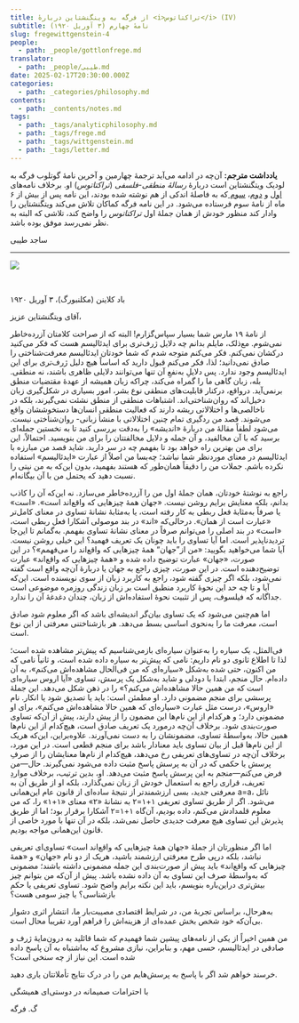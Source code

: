 ```yaml
---
title: از فرگه به وینگنشتاین دربارهٔ <i>تراکتاتوس</i> (IV)
subtitle: نامهٔ چهارم (۳ آوریل ۱۹۲۰)
slug: fregewittgenstein-4
people:
  - path: _people/gottlonfrege.md
translator:
  - path: _people/طیبی.md
date: 2025-02-17T20:30:00.000Z
categories:
  - path: _categories/philosophy.md
contents:
  - path: _contents/notes.md
tags:
  - path: _tags/analyticphilosophy.md
  - path: _tags/frege.md
  - path: _tags/wittgenstein.md
  - path: _tags/letter.md
---
```




**یادداشت مترجم:** آن‌چه در ادامه می‌آید ترجمهٔ چهارمین و آخرین نامهٔ گوتلوب فرگه به لودیک ویتگنشتاین است دربارهٔ _رسالهٔ منطقی-فلسفی_ (_تراکتاتوس_) او. برخلاف نامه‌های [اول](https://jomhourifalsafe.com/magazine/fregewittgenstein-1/) و [دوم](https://jomhourifalsafe.com/magazine/fregewittgenstein-2/)، [سوم ](https://jomhourifalsafe.com/magazine/fregewittgenstein-3/) که به فاصلهٔ اندکی از هم نوشته شده بودند، این نامه پس از بیش از ۶ ماه از نامهٔ سوم فرستاده می‌شود. در این نامه فرگه کماکان تلاش می‌کند ویتگنشتاین را وادار کند منظور خودش از همان جملهٔ اول _تراکتاتوس_ را واضح کند، تلاشی که البته به نظر نمی‌رسد موفق بوده باشد.

ساجد طیبی

---

![](https://assets.tina.io/b6b0cb5c-4b1b-43f4-9bea-8d6867c09320/Philosophers/Frege-Wittg-4.jpg)

<br>
<p align="left">باد کلاینن (مکلنبورگ)، ۳ آوریل ۱۹۲۰</p>


آقای ویتگنشتاین عزیز،

از نامۀ ۱۹ مارس شما بسیار سپاس‌گزارم! البته که از صراحت کلامتان آزرده‌خاطر
نمی‌شوم. مع‌ذلک، مایلم بدانم چه دلایل ژرف‌تری برای ایدئالیسم هست که فکر می‌کنید
درکشان نمی‌کنم. فکر می‌کنم متوجه شدم که شما خودتان ایدئالیسم معرفت‌شناختی را
صادق نمی‌دانید؛ لذا، فکر می‌کنم قبول دارید که اساساً هیچ دلیل ژرف‌تری برای این
ایدئالیسم وجود ندارد. پس دلایلِ به‌نفعِ آن تنها می‌توانند دلایلی ظاهری باشند،
نه منطقی. بله، زبان گاهی ما را گمراه می‌کند، چراکه زبان همیشه از عهدۀ مقتضیات
منطق برنمی‌آید. درواقع، درکنار قابلیت‌های منطقی نوع بشر، امور بسیاری در شکل‌گیری
زبان دخیل‌اند که روان‌شناختی‌اند. اشتباهات منطقی از منطق نشئت نمی‌گیرند، بلکه
در ناخالصی‌ها و اختلالاتی ریشه دارند که فعالیت منطقی انسان‌ها دستخوششان واقع می‌شوند.
قصد من ردگیری تمام چنین اختلالاتی با منشأ زبانی- روان‌شناختی نیست. می‌شود لطفاً
مقالۀ من دربارۀ «اندیشه» را به‌دقت بررسی کنید تا به نخستین جمله‌ای برسید که با
آن مخالفید، و آن جمله و دلایل مخالفتتان را برای من بنویسید. احتمالاً، این برای
من بهترین راه خواهد بود تا بفهمم چه در سر دارید. شاید قصد من مبارزه با
ایدئالیسم در معنای موردنظر شما نباشد؛ چه‌بسا من اصلاً از عبارت «ایدئالیسم»
استفاده نکرده باشم. جملات من را دقیقاً همان‌طور که هستند بفهمید، بدون این‌که به
من نیتی را نسبت دهید که یحتمل من با آن بیگانه‌ام.

راجع به نوشتۀ خودتان، همان جملۀ اول من را آزرده‌خاطر می‌سازد. نه این‌که آن
را کاذب بدانم، بلکه معنایش برایم روشن نیست. «جهان همۀ چیزهایی که واقع‌اند است».
«است» یا صرفاً به‌مثابۀ فعل ربطی به ‌کار رفته است، یا به‌مثابۀ نشانۀ تساوی در
معنای کامل‌تر «عبارت است از همان». درحالی‌که «اند» در بند موصولی آشکارا فعل ربطی
است، «است» در بند اصلی را می‌توانم صرفاً در معنای نشانۀ تساوی بفهمم. به‌گمانم تا
این‌جا تردیدناپذیر است. اما آیا تساوی را باید چونان یک تعریف فهمید؟ این خیلی
روشن نیست. آیا شما می‌خواهید بگویید: «من از”جهان“ همۀ چیزهایی که واقع‌اند را می‌فهمم»؟ در این صورت، «جهان» عبارت توضیح‌ داده
شده و «همۀ چیزهایی که واقع‌اند» عبارت توضیح‌دهنده است. در این صورت، چیزی راجع
به جهان یا دربارۀ آن‌چه واقع است گفته نمی‌شود، بلکه اگر چیزی گفته شود، راجع به کاربرد
زبان از سوی نویسنده است. این‌که آیا و تا چه ‌حد این نحوۀ کاربرد منطبق است بر
زبان زندگی روزمره موضوعی است جداگانه که فیلسوف، پس از تثبیت نحوۀ استفاده‌اش از زبان، چندان
دغدغۀ آن را ندارد.

اما هم‌چنین می‌شود که یک تساوی بیان‌گر اندیشه‌ای باشد که اگر معلوم شود صادق
است، معرفت ما را به‌نحوی اساسی بسط می‌دهد. هر بازشناختنی معرفتی از این نوع است.

فی‌المثل، یک سیاره را به‌عنوان سیاره‌ای بازمی‌شناسیم که پیش‌تر مشاهده شده
است؛ لذا تا اطلاع ثانوی دو نام داریم: نامی که پیش‌تر به سیاره داده شده است، و ثانیاً
نامی که من اکنون، حتی شده به‌شکل «سیاره‌ای که من فی‌الحال مشاهده‌اش می‌کنم»، به
آن داده‌ام. حال منجم، ابتدا با دودلی و شاید به‌شکل یک پرسش، تساوی «آیا اروس
سیاره‌ای است که من همین حالا مشاهده‌اش می‌کنم؟» را در ذهن شکل می‌دهد. این جملۀ
پرسشی برای منجم مضمونی دارد. او مطمئن است: باید یا تصدیق شود یا انکار. نام «اروس»،
درست مثل عبارت «سیاره‌ای که همین حالا مشاهده‌اش می‌کنم»، برای او مضمونی دارد؛ و
هرکدام از این نام‌ها این مضمون را از پیش دارند، پیش از آن‌که تساوی صورت‌بندی شود.
برخلاف آن‌چه درمورد یک تعریف صادق است، هیچ‌کدام از این نام‌ها همین حالا، به‌واسطۀ
تساوی، مضمونشان را به دست نمی‌آورند. علاوه‌براین، این‌که هریک از این نام‌ها قبل
از بیان تساوی باید معنادار باشد برای منجم قطعی است. در این مورد، برخلاف آن‌چه
در تساوی‌های تعریفی رخ می‌دهد، هیچ‌کدام از نام‌ها معنایشان را از صرفِ پرسش یا
حکمی که در آن به پرسش پاسخ مثبت داده می‌شود نمی‌گیرند. حال—من فرض می‌کنم—منجم به این پرسش پاسخ مثبت می‌دهد. او، بدین ترتیب،
برخلاف مواردِ تعریف، قراری راجع به استعمال خودش از زبان نمی‌گذارد، بلکه او  از طریق آن به معرفتی جدید، بسی ارزشمندتر از نتیجۀ
ساده‌ای از قانون عام این‌همانی a=a، نائل می‌شود. اگر از طریق تساوی تعریفی ۱+۱=۲ به نشانۀ «۲» معنای
«۱+۱» را، که من معلوم قلمدادش می‌کنم، داده بودیم، آن‌گاه ۱+۱=۲ آشکارا برقرار بود؛
اما از طریق پذیرش این تساوی هیچ معرفت جدیدی حاصل نمی‌شد، بلکه در آن تنها با مورد
خاصی از قانون این‌همانی مواجه بودیم.

اما اگر منظورتان از جملۀ «جهان همۀ چیزهایی که واقع‌اند است» تساوی‌ای تعریفی
نباشد، بلکه درپی طرح معرفتی ارزشمند باشید، هریک از دو نام «جهان» و «همۀ چیزهایی
که واقع‌اند» باید پیش از صورت‌بندی این جمله مضمونی داشته باشند؛ مضمونی که به‌واسطۀ
صرف این تساوی به آن داده نشده باشد. پیش از آن‌که من بتوانم چیز بیش‌تری دراین‌باره
بنویسم، باید این نکته برایم واضح شود. تساوی تعریفی یا حکم بازشناسی؟ یا چیز سومی
هست؟

به‌هرحال، براساس تجربۀ من، در شرایط اقتصادی مصیبت‌بار ما، انتشار اثری دشوار
بی‌آن‌که خود شخص بخش عمده‌ای از هزینه‌اش را فراهم آورد تقریباً محال است.

من همین اخیراً از یکی از نامه‌های پیشین شما فهمیدم که شما  قائلید به درون‌مایۀ ژرف و صادقی در ایدئالیسم،
حسی مهم، و بنابراین، نیازی مشروع که به‌اشتباه به آن پاسخ‌ داده شده است. این
نیاز از چه سنخی است؟

خرسند خواهم شد اگر با پاسخ به پرسش‌هایم من را در درک نتایج تأملاتتان یاری
دهید.

با احترامات صمیمانه در دوستی‌ای همیشگی

گ. فرگه
